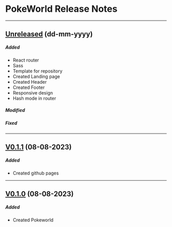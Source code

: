 # PokeWorld Release Notes

---

## [Unreleased](https://github.com/AlejoMazzoni/pokeworld/compare/V0.1.1...develop) (dd-mm-yyyy)

##### Added

- React router
- Sass
- Template for repository
- Created Landing page
- Created Header
- Created Footer
- Responsive design
- Hash mode in router

##### Modified

##### Fixed

---

## [V0.1.1](https://github.com/AlejoMazzoni/pokeworld/compare/V0.1.0...V0.1.1) (08-08-2023)

##### Added

- Created github pages

---

## [V0.1.0](https://github.com/AlejoMazzoni/pokeworld/releases/tag/V0.1.0) (08-08-2023)

##### Added

- Created Pokeworld
